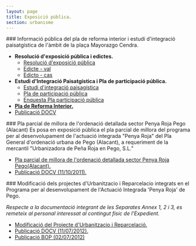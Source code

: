 ```yaml
---
layout: page
title: Exposició pública.
section: urbanisme
---
```


<div class="ppp" markdown="1">
### Informació pública del pla de reforma interior i estudi d'integració paisatgística de l'àmbit de la plaça Mayorazgo Cendra.

* **Resolució d'exposició pública i edictes.**
    * [Resolució d'exposició pública](/pdf/urbanisme/exposicio-publica/2013-09-24/resolucio-edictes/DECRETO-2013-0686.pdf)
    * [Edicte - val](/pdf/urbanisme/exposicio-publica/2013-09-24/resolucio-edictes/Edicte.pdf)
    * [Edicto - cas](/pdf/urbanisme/exposicio-publica/2013-09-24/resolucio-edictes/Edicto.pdf)
* **Estudi d'Integració Paisatgística i Pla de participació pública.**
    * [Estudi d'integració paisagística](/pdf/urbanisme/exposicio-publica/2013-09-24/EIP-PPP/EIP-MAYORAZGO.pdf)
    * [Pla de participació pública](/pdf/urbanisme/exposicio-publica/2013-09-24/EIP-PPP/PPP-PRI-MAYORAZGO.pdf)
    * [Enquesta Pla participació pública](/pdf/urbanisme/exposicio-publica/2013-09-24/EIP-PPP/ENQUESTA-PPP.pdf)
* [**Pla de Reforma Interior.**](/pdf/urbanisme/exposicio-publica/2013-09-24/PRI/PRI-MAYORAZGO-CENDRA.pdf)
* [Publicació DOCV](http://www.docv.gva.es/datos/2013/10/02/pdf/2013_9352.pdf)
</div>

<div class="ppp" markdown="1">
### Pla parcial de millora de l'ordenació detallada sector Penya Roja Pego (Alacant)
Es posa en exposició pública el pla parcial de millora del programa per al desenvolupament de l'actuació integrada "Penya Roja" del Pla General d'ordenació urbana de Pego (Alacant), a requeriment de la mercantil "Urbanizadora de Peña Roja en Pego, S.L."

* [Pla parcial de millora de l'ordenació detallada sector Penya Roja Pego(Alacant).](http://dl.dropbox.com/u/19116960/pego_web/urbanisme/PlanParcialMejoraPenyarojaPego.zip)
* [Publicació DOCV (11/10/2011).](http://www.docv.gva.es/datos/2011/10/11/pdf/2011_10232.pdf)
</div>

<div class="ppp" markdown="1">
### Modificació dels projectes d'Urbanitzacio i Reparcelacio integrats en el Programa per al desenvolupament de l'Actuació Integrada 'Penya Roja' de Pego.

*Respecte a la documentació integrant de les Separates Annex 1, 2 i 3, es remeteix al personal interessat al contingut físic de l'Expedient.*

* [Modificació del Projecte d'Urbanitzacio i Reparcelació.](http://dl.dropbox.com/u/84612582/pdf/urbanisme/ModificacioDelProjecteUrbanitzacioReparcelacio.zip)
* [Publicació DOCV (11/07/2012).](http://www.docv.gva.es/datos/2012/07/11/pdf/2012_6609.pdf )
* [Publicació BOP (02/07/2012)](http://www.dip-alicante.es/bop2/pdftotal/2012/07/02-07-12.pdf#page=86)
</div>
